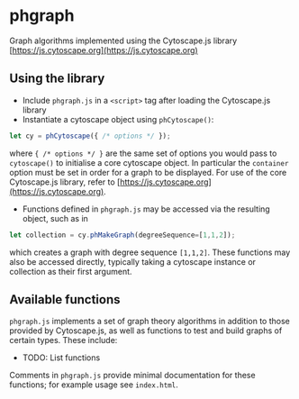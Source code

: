 # phgraph
Graph algorithms implemented using the Cytoscape.js library [https://js.cytoscape.org](https://js.cytoscape.org)

## Using the library
- Include `phgraph.js` in a `<script>` tag after loading the Cytoscape.js library
- Instantiate a cytoscape object using `phCytoscape()`:
```js
let cy = phCytoscape({ /* options */ });
``` 
where `{ /* options */ }` are the same set of options you would pass to `cytoscape()` to initialise a core cytoscape
object. In particular the `container` option must be set in order for a graph to be displayed.
For use of the core Cytoscape.js library, refer to [https://js.cytoscape.org](https://js.cytoscape.org).
- Functions defined in `phgraph.js` may be accessed via the resulting object, such as in
```js
let collection = cy.phMakeGraph(degreeSequence=[1,1,2]);
```
which creates a graph with degree sequence `[1,1,2]`. These functions may also be accessed directly, typically taking
a cytoscape instance or collection as their first argument.

## Available functions
`phgraph.js` implements a set of graph theory algorithms in addition to those provided by Cytoscape.js, as well as
functions to test and build graphs of certain types. These include:
- TODO: List functions


Comments in `phgraph.js` provide minimal documentation for these functions; for example usage see `index.html`.